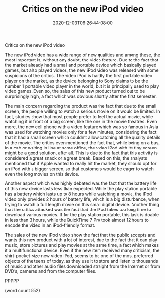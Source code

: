 ﻿---
title: "Critics on the new iPod video"
date: 2020-12-03T06:26:44-08:00
description: "Ipod-Video Tips for Web Success"
featured_image: "/images/Ipod-Video.jpg"
tags: ["Ipod Video"]
---

Critics on the new iPod video

	
The new iPod video has a wide range of new qualities and among these, the most important is, without any doubt, the video feature. Due to the fact that the market already had a small and portable device which basically played games, but also played videos, the new iPod video was released with some suspicions of the critics. The video iPod is hardly the first portable video player on the market, as the device belonging to Sony claims to be the number 1 portable video player in the world, but it is principally used to play video games. Even so, the sales of this new product turned out to be surprisingly high, a fact which was obvious shortly after the first semester. 
	
The main concern regarding the product was the fact that due to the small screen, the people willing to watch a serious movie on it would be limited. In fact, studies show that most people prefer to feel the actual movie, while watching it in front of a big screen, like the one in the movie theatres. Even more, the new cell phone with a video feature which was so famous in Asia was used for watching movies only for a few minutes, considering the fact that it had a small screen which couldn’t allow catching all the quality details of the movie. The critics even mentioned the fact that, while being on a bus, in a cab or waiting in line at some office, the video iPod with its tiny screen might be a good solution, after all. This is due to the fact that this activity is considered a great snack or a great break. Based on this, the analysts mentioned that if Apple wanted to really hit the market, they should opt for an iPod with a bigger screen, so that customers would be eager to watch even the long movies on this device. 
	
Another aspect which was highly debated was the fact that the battery life of this new device lasts less than expected. While the play station portable has a battery which lasts up to 8 hours while watching a movie, the iPod video only provides 2 hours of battery life, which is a big disturbance, when trying to watch a full length movie on this small digital device. Another thing that the critics attacked was the fact that the iPod takes too long time to download various movies. If for the play station portable, this task is doable in less than 3 hours, while the QuickTime 7 Pro took almost 12 hours to encode the video in an iPod-friendly format.
	
The sales of the new iPod video show the fact that the public accepts and wants this new product with a lot of interest, due to the fact that it can play music, store pictures and play movies at the same time, a fact which makes it a multifunctional device. Even if the new item received many criticism, the shirt-pocket-size new video iPod, seems to be one of the most preferred objects of the teens of today, as they use it to store and listen to thousands of music and other audio files downloaded straight from the Internet or from DVD’s, cameras and from the computer files. 

PPPPP

(word count 552)

